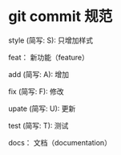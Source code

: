 # git commit 规范


style  (简写: S):  只增加样式 

feat： 新功能（feature）

add    (简写: A):  增加

fix    (简写: F):  修改

upate  (简写: U): 更新 

test   (简写: T):  测试

docs： 文档（documentation）

